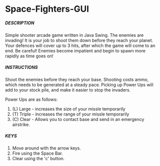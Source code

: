 # Space-Fighters-GUI

##### DESCRIPTION #####
Simple shooter arcade game written in Java Swing.
The enemies are invading! It is your job to shoot them down before they reach your planet.
Your defences will cover up to 3 hits, after which the game will come to an end. 
Be careful! Enemies become impatient and begin to spawn more rapidly as time goes on!

##### INSTRUCTIONS #####
Shoot the enemies before they reach your base. Shooting costs ammo, which needs to be generated at a steady pace. 
Picking up Power Ups will add to your stock pile, and make it easier to stop the invaders. 

Power Ups are as follows:
  1. (L) Large - increases the size of your missle temporarily
  2. (T) Triple - increases the range of your missle temporarily
  3. (C) Clear - Allows you to contact base and send in an emergency airstrike. 

##### KEYS #####
1. Move around with the arrow keys.
2. Fire using the Space Bar.
3. Clear using the 'c' button.
